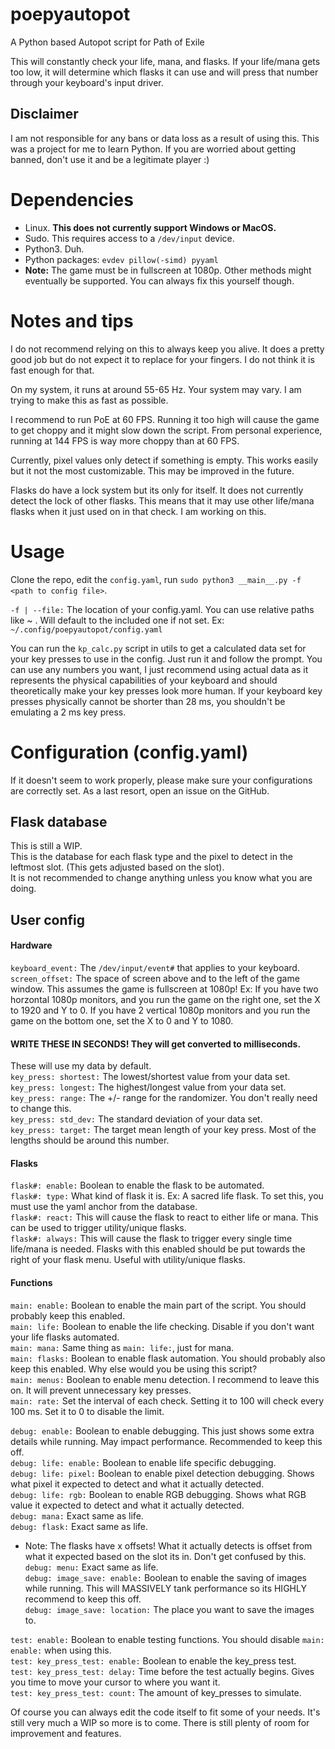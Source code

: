 # poepyautopot
A Python based Autopot script for Path of Exile

This will constantly check your life, mana, and flasks. If your life/mana gets too low, it will determine which flasks it can use and will press that number through your keyboard's input driver.

## Disclaimer
I am not responsible for any bans or data loss as a result of using this. This was a project for me to learn Python. If you are worried about getting banned, don't use it and be a legitimate player :)

# Dependencies
* Linux. <b>This does not currently support Windows or MacOS.</b>
* Sudo. This requires access to a `/dev/input` device.
* Python3. Duh.
* Python packages: `evdev pillow(-simd) pyyaml`
* <b>Note:</b> The game must be in fullscreen at 1080p. Other methods might eventually be supported. You can always fix this yourself though.

# Notes and tips
I do not recommend relying on this to always keep you alive. It does a pretty good job but do not expect it to replace for your fingers. I do not think it is fast enough for that. </br>

On my system, it runs at around 55-65 Hz. Your system may vary. I am trying to make this as fast as possible. </br>

I recommend to run PoE at 60 FPS. Running it too high will cause the game to get choppy and it might slow down the script. From personal experience, running at 144 FPS is way more choppy than at 60 FPS. </br>

Currently, pixel values only detect if something is empty. This works easily but it not the most customizable. This may be improved in the future. </br>

Flasks do have a lock system but its only for itself. It does not currently detect the lock of other flasks. This means that it may use other life/mana flasks when it just used on in that check. I am working on this.

# Usage
Clone the repo, edit the `config.yaml`, run `sudo python3 __main__.py -f <path to config file>`. </br>

`-f | --file:` The location of your config.yaml. You can use relative paths like ~ . Will default to the included one if not set. Ex: `~/.config/poepyautopot/config.yaml`

You can run the `kp_calc.py` script in utils to get a calculated data set for your key presses to use in the config. Just run it and follow the prompt. You can use any numbers you want, I just recommend using actual data as it represents the physical capabilities of your keyboard and should theoretically make your key presses look more human. If your keyboard key presses physically cannot be shorter than 28 ms, you shouldn't be emulating a 2 ms key press. </br>

# Configuration (config.yaml)
If it doesn't seem to work properly, please make sure your configurations are correctly set. As a last resort, open an issue on the GitHub.
## Flask database
This is still a WIP. </br>
This is the database for each flask type and the pixel to detect in the leftmost slot. (This gets adjusted based on the slot). </br>
It is not recommended to change anything unless you know what you are doing. </br>

## User config
#### Hardware
`keyboard_event:` The `/dev/input/event#` that applies to your keyboard. </br>
`screen_offset:` The space of screen above and to the left of the game window. This assumes the game is fullscreen at 1080p! Ex: If you have two horzontal 1080p monitors, and you run the game on the right one, set the X to 1920 and Y to 0. If you have 2 vertical 1080p monitors and you run the game on the bottom one, set the X to 0 and Y to 1080. </br>

#### WRITE THESE IN SECONDS! They will get converted to milliseconds. </br>
These will use my data by default. </br>
`key_press: shortest:` The lowest/shortest value from your data set. </br>
`key_press: longest:` The highest/longest value from your data set. </br>
`key_press: range:` The +/- range for the randomizer. You don't really need to change this. </br>
`key_press: std_dev:` The standard deviation of your data set. </br>
`key_press: target:` The target mean length of your key press. Most of the lengths should be around this number. <br>

#### Flasks
`flask#: enable:` Boolean to enable the flask to be automated. </br>
`flask#: type:` What kind of flask it is. Ex: A sacred life flask. To set this, you must use the yaml anchor from the database. </br>
`flask#: react:` This will cause the flask to react to either life or mana. This can be used to trigger utility/unique flasks. </br>
`flask#: always:` This will cause the flask to trigger every single time life/mana is needed. Flasks with this enabled should be put towards the right of your flask menu. Useful with utility/unique flasks. </br>

#### Functions
`main: enable:` Boolean to enable the main part of the script. You should probably keep this enabled. </br>
`main: life:` Boolean to enable the life checking. Disable if you don't want your life flasks automated. </br>
`main: mana:` Same thing as `main: life:`, just for mana. </br>
`main: flasks:` Boolean to enable flask automation. You should probably also keep this enabled. Why else would you be using this script? </br>
`main: menus:` Boolean to enable menu detection. I recommend to leave this on. It will prevent unnecessary key presses. </br>
`main: rate:` Set the interval of each check. Setting it to 100 will check every 100 ms. Set it to 0 to disable the limit. </br>

`debug: enable:` Boolean to enable debugging. This just shows some extra details while running. May impact performance. Recommended to keep this off. </br>
`debug: life: enable:` Boolean to enable life specific debugging. </br>
`debug: life: pixel:` Boolean to enable pixel detection debugging. Shows what pixel it expected to detect and what it actually detected. </br>
`debug: life: rgb:` Boolean to enable RGB debugging. Shows what RGB value it expected to detect and what it actually detected. </br>
`debug: mana:` Exact same as life. </br>
`debug: flask:` Exact same as life. </br>
* Note: The flasks have x offsets! What it actually detects is offset from what it expected based on the slot its in. Don't get confused by this. </br>
`debug: menu:` Exact same as life. </br>
`debug: image_save: enable:` Boolean to enable the saving of images while running. This will MASSIVELY tank performance so its HIGHLY recommend to keep this off. </br>
`debug: image_save: location:` The place you want to save the images to. </br>

`test: enable:` Boolean to enable testing functions. You should disable `main: enable:` when using this. </br>
`test: key_press_test: enable:` Boolean to enable the key_press test. </br>
`test: key_press_test: delay:` Time before the test actually begins. Gives you time to move your cursor to where you want it. </br>
`test: key_press_test: count:` The amount of key_presses to simulate. </br>

Of course you can always edit the code itself to fit some of your needs. It's still very much a WIP so more is to come. There is still plenty of room for improvement and features. </br>

